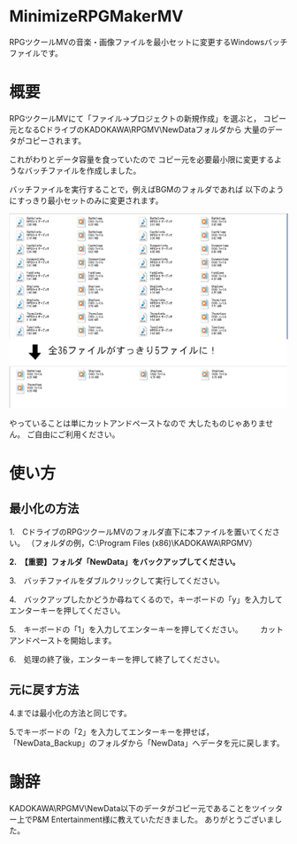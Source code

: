 # MinimizeRPGMakerMV
RPGツクールMVの音楽・画像ファイルを最小セットに変更するWindowsバッチファイルです。

# 概要
RPGツクールMVにて「ファイル→プロジェクトの新規作成」を選ぶと，
コピー元となるCドライブのKADOKAWA\RPGMV\NewDataフォルダから
大量のデータがコピーされます。

これがわりとデータ容量を食っていたので
コピー元を必要最小限に変更するようなバッチファイルを作成しました。

バッチファイルを実行することで，例えばBGMのフォルダであれば
以下のようにすっきり最小セットのみに変更されます。

![BGMセット](https://github.com/kurageya0307/MinimizeRPGMakerMV/blob/master/minize_bgm.png)

やっていることは単にカットアンドペーストなので
大したものじゃありません。
ご自由にご利用ください。

# 使い方
## 最小化の方法
1.　CドライブのRPGツクールMVのフォルダ直下に本ファイルを置いてください。
（フォルダの例，C:\Program Files (x86)\KADOKAWA\RPGMV）

__2.　【重要】フォルダ「NewData」をバックアップしてください。__

3.　バッチファイルをダブルクリックして実行してください。

4.　バックアップしたかどうか尋ねてくるので，キーボードの「y」を入力してエンターキーを押してください。

5.　キーボードの「1」を入力してエンターキーを押してください。
　　カットアンドペーストを開始します。
  
6.　処理の終了後，エンターキーを押して終了してください。

## 元に戻す方法
4.までは最小化の方法と同じです。

5.でキーボードの「2」を入力してエンターキーを押せば，
「NewData_Backup」のフォルダから「NewData」へデータを元に戻します。

# 謝辞
KADOKAWA\RPGMV\NewData以下のデータがコピー元であることをツイッター上でP&M Entertainment様に教えていただきました。
ありがとうございました。
